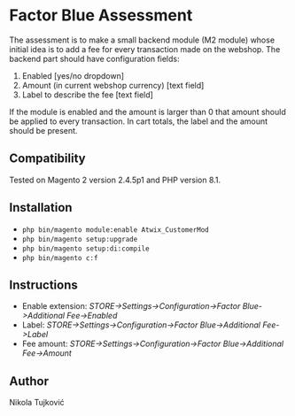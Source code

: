 # Factor Blue Assessment

The assessment is to make a small backend module (M2 module) whose initial idea is to add a fee for every transaction made on the webshop.
The backend part should have configuration fields:
1. Enabled [yes/no dropdown]
2. Amount (in current webshop currency) [text field]
3. Label to describe the fee [text field]

If the module is enabled and the amount is larger than 0 that amount should be applied to every transaction. 
In cart totals, the label and the amount should be present.

## Compatibility
Tested on Magento 2 version 2.4.5p1 and PHP version 8.1.

## Installation
- ``php bin/magento module:enable Atwix_CustomerMod``
- ``php bin/magento setup:upgrade``
- ``php bin/magento setup:di:compile``
- ``php bin/magento c:f``

## Instructions
- Enable extension: *STORE->Settings->Configuration->Factor Blue->Additional Fee->Enabled*
- Label: *STORE->Settings->Configuration->Factor Blue->Additional Fee->Label*
- Fee amount: *STORE->Settings->Configuration->Factor Blue->Additional Fee->Amount*

## Author
Nikola Tujković
